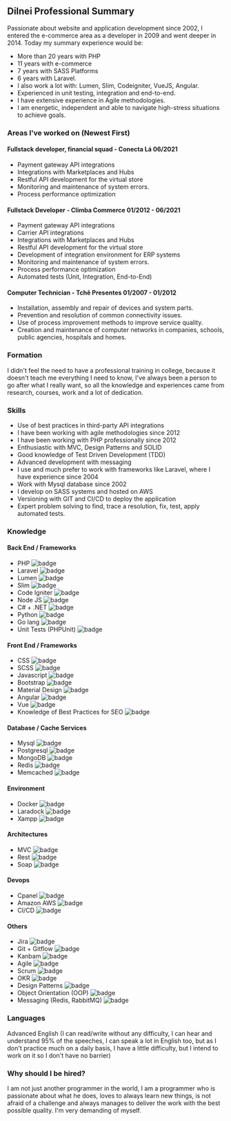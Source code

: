 ## Dilnei Professional Summary
Passionate about website and application development since 2002, I entered the e-commerce area as a developer in 2009 and went deeper in 2014.
Today my summary experience would be:
* More than 20 years with PHP
* 11 years with e-commerce
* 7 years with SASS Platforms
* 6 years with Laravel.
* I also work a lot with: Lumen, Slim, Codeigniter, VueJS, Angular.
* Experienced in unit testing, integration and end-to-end.
* I have extensive experience in Agile methodologies.
* I am energetic, independent and able to navigate high-stress situations to achieve goals.

### Areas I've worked on (Newest First)

#### Fullstack developer, financial squad - Conecta Lá 06/2021
* Payment gateway API integrations
* Integrations with Marketplaces and Hubs
* Restful API development for the virtual store
* Monitoring and maintenance of system errors.
* Process performance optimization

#### Fullstack Developer - Climba Commerce 01/2012 - 06/2021
* Payment gateway API integrations
* Carrier API integrations
* Integrations with Marketplaces and Hubs
* Restful API development for the virtual store
* Development of integration environment for ERP systems
* Monitoring and maintenance of system errors.
* Process performance optimization
* Automated tests (Unit, Integration, End-to-End)

#### Computer Technician - Tchê Presentes 01/2007 - 01/2012
* Installation, assembly and repair of devices and system parts.
* Prevention and resolution of common connectivity issues.
* Use of process improvement methods to improve service quality.
* Creation and maintenance of computer networks in companies, schools, public agencies, hospitals and homes.

### Formation
I didn't feel the need to have a professional training in college, because it doesn't teach me everything I need to know, I've always been a person to go after what I really want, so all the knowledge and experiences came from research, courses, work and a lot of dedication.

### Skills
* Use of best practices in third-party API integrations
* I have been working with agile methodologies since 2012
* I have been working with PHP professionally since 2012
* Enthusiastic with MVC, Design Patterns and SOLID
* Good knowledge of Test Driven Development (TDD)
* Advanced development with messaging
* I use and much prefer to work with frameworks like Laravel, where I have experience since 2004
* Work with Mysql database since 2002
* I develop on SASS systems and hosted on AWS
* Versioning with GIT and CI/CD to deploy the application
* Expert problem solving to find, trace a resolution, fix, test, apply automated tests.

### Knowledge
#### Back End / Frameworks
* PHP ![badge](https://img.shields.io/badge/Avançado-from_2002-blue)
* Laravel ![badge](https://img.shields.io/badge/Advanced-from_2016-blue)
* Lumen ![badge](https://img.shields.io/badge/Avançado-from_2016-blue)
* Slim ![badge](https://img.shields.io/badge/Advanced-from_2018-blue)
* Code Igniter ![badge](https://img.shields.io/badge/Médio-from_2021-green)
* Node JS ![badge](https://img.shields.io/badge/Aprendendo-from_2021-lightgrey)
* C# + .NET ![badge](https://img.shields.io/badge/Aprendendo-from_2021-lightgrey)
* Python ![badge](https://img.shields.io/badge/Aprendendo-from_2021-lightgrey)
* Go lang ![badge](https://img.shields.io/badge/Aprendendo-from_2021-lightgrey)
* Unit Tests (PHPUnit) ![badge](https://img.shields.io/badge/Advanced-from_2018-blue)

#### Front End / Frameworks
* CSS ![badge](https://img.shields.io/badge/Básico-from_2002-yellow)
* SCSS ![badge](https://img.shields.io/badge/Básico-from_2016-yellow)
* Javascript ![badge](https://img.shields.io/badge/Avançado-from_2002-blue)
* Bootstrap ![badge](https://img.shields.io/badge/Advanced-from_2014-blue)
* Material Design ![badge](https://img.shields.io/badge/Básico-from_2019-yellow)
* Angular ![badge](https://img.shields.io/badge/Advanced-from_2017-blue)
* Vue ![badge](https://img.shields.io/badge/Advanced-from_2021-blue)
* Knowledge of Best Practices for SEO ![badge](https://img.shields.io/badge/Advanced-from_2012-blue)

#### Database / Cache Services
* Mysql ![badge](https://img.shields.io/badge/Avançado-from_2002-blue)
* Postgresql ![badge](https://img.shields.io/badge/Avançado-from_2018-blue)
* MongoDB ![badge](https://img.shields.io/badge/Aprendendo-from_2020-lightgrey)
* Redis ![badge](https://img.shields.io/badge/Advanced-from_2015-blue)
* Memcached ![badge](https://img.shields.io/badge/Básico-from_2015-yellow)

#### Environment
* Docker ![badge](https://img.shields.io/badge/Básico-from_2020-yellow)
* Laradock ![badge](https://img.shields.io/badge/Básico-from_2020-yellow)
* Xampp ![badge](https://img.shields.io/badge/Avançado-from_2012-blue)

#### Architectures
* MVC ![badge](https://img.shields.io/badge/Avançado-from_2014-blue)
* Rest ![badge](https://img.shields.io/badge/Advanced-from_2012-blue)
* Soap ![badge](https://img.shields.io/badge/Avançado-from_2012-blue)

#### Devops
* Cpanel ![badge](https://img.shields.io/badge/Advanced-from_2008-blue)
* Amazon AWS ![badge](https://img.shields.io/badge/Médio-from_2016-orange)
* CI/CD ![badge](https://img.shields.io/badge/Avançado-from_2018-blue)

#### Others
* Jira ![badge](https://img.shields.io/badge/Advanced-from_2012-blue)
* Git + Gitflow ![badge](https://img.shields.io/badge/Advanced-from_2016-blue)
* Kanbam ![badge](https://img.shields.io/badge/Advanced-from_2012-blue)
* Agile ![badge](https://img.shields.io/badge/Advanced-from_2014-blue)
* Scrum ![badge](https://img.shields.io/badge/Advanced-from_2014-blue)
* OKR ![badge](https://img.shields.io/badge/Básico-from_2020-yellow)
* Design Patterns ![badge](https://img.shields.io/badge/Advanced-from_2018-blue)
* Object Orientation (OOP) ![badge](https://img.shields.io/badge/Advanced-from_2014-blue)
* Messaging (Redis, RabbitMQ) ![badge](https://img.shields.io/badge/Advanced-from_2014-blue)

### Languages
Advanced English (I can read/write without any difficulty, I can hear and understand 95% of the speeches, I can speak a lot in English too, but as I don't practice much on a daily basis, I have a little difficulty, but I intend to work on it so I don't have no barrier)

### Why should I be hired?
I am not just another programmer in the world, I am a programmer who is passionate about what he does, loves to always learn new things, is not afraid of a challenge and always manages to deliver the work with the best possible quality. I'm very demanding of myself.
